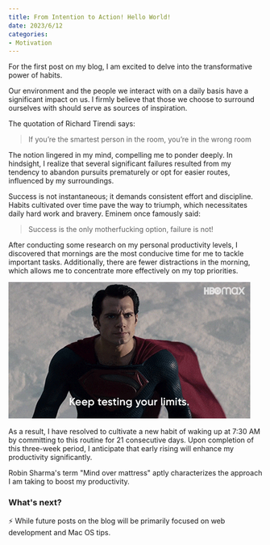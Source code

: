 ```yaml
---
title: From Intention to Action! Hello World!
date: 2023/6/12
categories:
- Motivation
---
```


For the first post on my blog, I am excited to delve into the transformative power of habits.

Our environment and the people we interact with on a daily basis have a significant impact on us. I firmly believe that those we choose to surround ourselves with should serve as sources of inspiration.

The quotation of Richard Tirendi says:

> If you’re the smartest person in the room, you’re in the wrong room

The notion lingered in my mind, compelling me to ponder deeply. In hindsight, I realize that several significant failures resulted from my tendency to abandon pursuits prematurely or opt for easier routes, influenced by my surroundings.

Success is not instantaneous; it demands consistent effort and discipline. Habits cultivated over time pave the way to triumph, which necessitates daily hard work and bravery. Eminem once famously said:

> Success is the only motherfucking option, failure is not!

After conducting some research on my personal productivity levels, I discovered that mornings are the most conducive time for me to tackle important tasks. Additionally, there are fewer distractions in the morning, which allows me to concentrate more effectively on my top priorities.

![](the-power-of-habits/limits.gif)

As a result, I have resolved to cultivate a new habit of waking up at 7:30 AM by committing to this routine for 21 consecutive days. Upon completion of this three-week period, I anticipate that early rising will enhance my productivity significantly.

Robin Sharma's term "Mind over mattress" aptly characterizes the approach I am taking to boost my productivity.

### What's next?

⚡️ While future posts on the blog will be primarily focused on web development and Mac OS tips.
